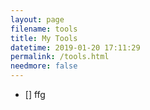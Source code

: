 ```yaml
---
layout: page
filename: tools
title: My Tools
datetime: 2019-01-20 17:11:29
permalink: /tools.html
needmore: false
---
```


 - [] ffg
 
